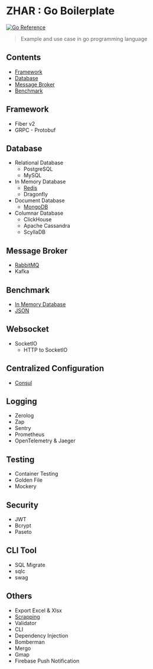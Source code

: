 # ZHAR : Go Boilerplate

[![Go Reference](https://pkg.go.dev/badge/github.com/ciazhar/go-zhar.svg)](https://pkg.go.dev/github.com/ciazhar/go-zhar)
> Example and use case in go programming language

## Contents

- [Framework](#framework)
- [Database](#database)
- [Message Broker](#message-broker)
- [Benchmark](#benchmark)

## Framework

- Fiber v2
- GRPC - Protobuf

## Database

- Relational Database
    - PostgreSQL
    - MySQL
- In Memory Database
    - [Redis](https://github.com/ciazhar/go-zhar/tree/master/examples/redis)
    - Dragonfly
- Document Database
    - [MongoDB](https://github.com/ciazhar/go-zhar/tree/master/examples/mongodb)
- Columnar Database
    - ClickHouse
    - Apache Cassandra
    - ScyllaDB

## Message Broker

- [RabbitMQ](https://github.com/ciazhar/go-zhar/tree/master/examples/rabbitmq)
- Kafka

## Benchmark

- [In Memory Database](https://github.com/ciazhar/go-zhar/tree/master/benchmark/in-memory-database)
- [JSON](https://github.com/ciazhar/go-zhar/tree/master/benchmark/json)

## Websocket

- SocketIO
    - HTTP to SocketIO

## Centralized Configuration

- [Consul](https://github.com/ciazhar/go-zhar/tree/master/examples/consul)

## Logging

- Zerolog
- Zap
- Sentry
- Prometheus
- OpenTelemetry & Jaeger

## Testing

- Container Testing
- Golden File
- Mockery

## Security

- JWT
- Bcrypt
- Paseto

## CLI Tool

- SQL Migrate
- sqlc
- swag

## Others

- Export Excel & Xlsx
- [Scrapping](https://github.com/ciazhar/scrap-goquery.git)
- Validator
- CLI
- Dependency Injection
- Bomberman
- Mergo
- Gmap
- Firebase Push Notification
